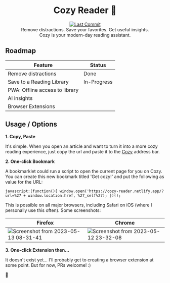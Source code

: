 <h1 align="center">Cozy Reader 🧸</h1>
<p align="center">
<a href="https://github.com/ayoayco/cozy-reader">
  <img alt="Last Commit" src="https://img.shields.io/github/last-commit/ayoayco/cozy-reader?logo=github" />
</a><br />
Remove distractions. Save your favorites. Get useful insights.<br />
Cozy is your modern-day reading assistant.
</p>

## Roadmap
| Feature | Status |
| --- | --- |
| Remove distractions| Done |
| Save to a Reading Library | In-Progress |
| PWA: Offline access to library | |
| AI insights | |
| Browser Extensions | |

## Usage / Options

**1. Copy, Paste**

It's simple. When you open an article and want to turn it into a more cozy reading experience, just copy the url and paste it to the [Cozy](https://cozy-reader.netlify.app/) address bar.  

**2. One-click Bookmark**

A bookmarklet could run a script to open the current page for you on Cozy. You can create this new bookmark titled 'Get cozy!' and put the following as value for the URL:

```
javascript:(function(){ window.open('https://cozy-reader.netlify.app/?url=%27 + window.location.href, %27_self%27); })();
```

This is possible on all major browsers, including Safari on iOS (where I personally use this often). Some screenshots:

| Firefox | Chrome |
| --- | --- |
| ![Screenshot from 2023-05-13 08-31-41](https://github.com/ayoayco/cozy-reader/assets/4262489/9b296d4f-2722-483a-bbc2-431c6b2ae996) | ![Screenshot from 2023-05-12 23-32-08](https://github.com/ayoayco/cozy-reader/assets/4262489/144b74f8-3949-46b9-849c-351e4af0ac12) |

**3. One-click Extension then...**

It doesn't exist yet... I'll probably get to creating a browser extension at some point. But for now, PRs welcome! :)

🧸

